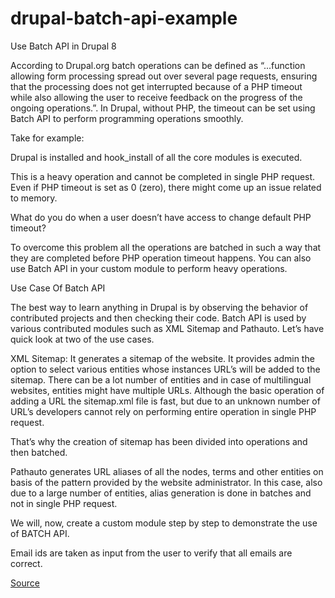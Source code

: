 # drupal-batch-api-example
Use Batch API in Drupal 8

According to Drupal.org batch operations can be defined as “...function allowing form processing spread out over several page requests, ensuring that the processing does not get interrupted because of a PHP timeout while also allowing the user to receive feedback on the progress of the ongoing operations.”.
In Drupal, without PHP, the timeout can be set using Batch API to perform programming operations smoothly.

Take for example:

Drupal is installed and hook_install of all the core modules is executed.

This is a heavy operation and cannot be completed in single PHP request. Even if PHP timeout is set as 0 (zero), there might come up an issue related to memory.

What do you do when a user doesn’t have access to change default PHP timeout?

To overcome this problem all the operations are batched in such a way that they are completed before PHP operation timeout happens.
You can also use Batch API in your custom module to perform heavy operations.

Use Case Of Batch API

The best way to learn anything in Drupal is by observing the behavior of contributed projects and then checking their code. Batch API is used by various contributed modules such as XML Sitemap and Pathauto. Let’s have quick look at two of the use cases.

XML Sitemap: It generates a sitemap of the website. It provides admin the option to select various entities whose instances URL’s will be added to the sitemap. There can be a lot number of entities and in case of multilingual websites, entities might have multiple URLs. Although the basic operation of adding a URL the sitemap.xml file is fast, but due to an unknown number of URL’s developers cannot rely on performing entire operation in single PHP request.

That’s why the creation of sitemap has been divided into operations and then batched.  

Pathauto generates URL aliases of all the nodes, terms and other entities on basis of the pattern provided by the website administrator. In this case, also due to a large number of entities, alias generation is done in batches and not in single PHP request.

We will, now, create a custom module step by step to demonstrate the use of BATCH API.

Email ids are taken as input from the user to verify that all emails are correct.

[Source](https://opensenselabs.com/blogs/tech/how-use-batch-api-drupal-8)
